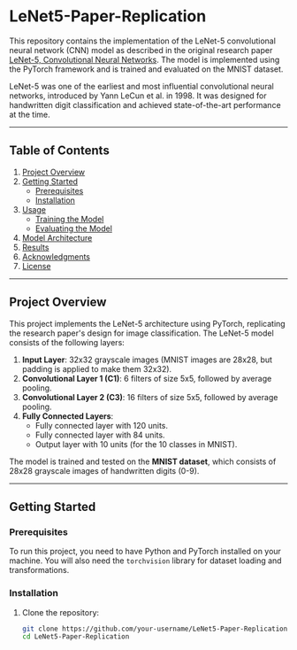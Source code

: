 # LeNet5-Paper-Replication

This repository contains the implementation of the LeNet-5 convolutional neural network (CNN) model as described in the original research paper [LeNet-5, Convolutional Neural Networks](http://yann.lecun.com/exdb/lenet/). The model is implemented using the PyTorch framework and is trained and evaluated on the MNIST dataset.

LeNet-5 was one of the earliest and most influential convolutional neural networks, introduced by Yann LeCun et al. in 1998. It was designed for handwritten digit classification and achieved state-of-the-art performance at the time.

---

## Table of Contents

1. [Project Overview](#project-overview)
2. [Getting Started](#getting-started)
   - [Prerequisites](#prerequisites)
   - [Installation](#installation)
3. [Usage](#usage)
   - [Training the Model](#training-the-model)
   - [Evaluating the Model](#evaluating-the-model)
4. [Model Architecture](#model-architecture)
5. [Results](#results)
6. [Acknowledgments](#acknowledgments)
7. [License](#license)

---

## Project Overview

This project implements the LeNet-5 architecture using PyTorch, replicating the research paper's design for image classification. The LeNet-5 model consists of the following layers:

1. **Input Layer**: 32x32 grayscale images (MNIST images are 28x28, but padding is applied to make them 32x32).
2. **Convolutional Layer 1 (C1)**: 6 filters of size 5x5, followed by average pooling.
3. **Convolutional Layer 2 (C3)**: 16 filters of size 5x5, followed by average pooling.
4. **Fully Connected Layers**:
   - Fully connected layer with 120 units.
   - Fully connected layer with 84 units.
   - Output layer with 10 units (for the 10 classes in MNIST).

The model is trained and tested on the **MNIST dataset**, which consists of 28x28 grayscale images of handwritten digits (0-9).

---

## Getting Started

### Prerequisites

To run this project, you need to have Python and PyTorch installed on your machine. You will also need the `torchvision` library for dataset loading and transformations.

### Installation

1. Clone the repository:

   ```bash
   git clone https://github.com/your-username/LeNet5-Paper-Replication.git
   cd LeNet5-Paper-Replication
